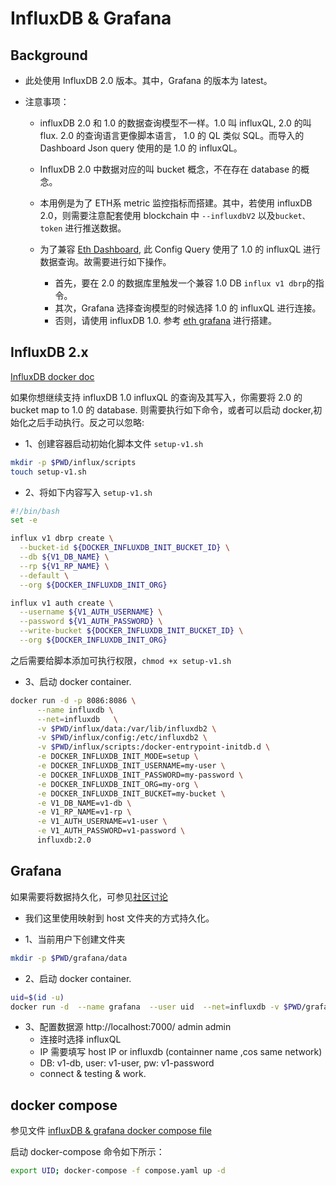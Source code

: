# InfluxDB & Grafana

## Background 

- 此处使用 InfluxDB 2.0 版本。其中，Grafana 的版本为 latest。
  
- 注意事项：
  - influxDB 2.0 和 1.0 的数据查询模型不一样。1.0 叫 influxQL, 2.0 的叫 flux. 2.0 的查询语言更像脚本语言， 1.0 的 QL 类似 SQL。而导入的 Dashboard Json query 使用的是 1.0 的 influxQL。
  - InfluxDB 2.0 中数据对应的叫 bucket 概念，不在存在 database 的概念。  

  - 本用例是为了 ETH系 metric 监控指标而搭建。其中，若使用 influxDB 2.0，则需要注意配套使用 blockchain 中 `--influxdbV2` 以及`bucket、token` 进行推送数据。

  - 为了兼容 [Eth Dashboard](https://grafana.com/grafana/dashboards/13877), 此 Config Query 使用了 1.0 的 influxQL 进行数据查询。故需要进行如下操作。
    - 首先，要在 2.0 的数据库里触发一个兼容 1.0 DB `influx v1 dbrp`的指令。
    - 其次，Grafana 选择查询模型的时候选择 1.0 的 influxQL 进行连接。
    - 否则，请使用 influxDB 1.0. 参考 [eth grafana](https://ethereum.org/en/developers/tutorials/monitoring-geth-with-influxdb-and-grafana/) 进行搭建。


## InfluxDB 2.x

[InfluxDB docker doc](https://hub.docker.com/_/influxdb)

如果你想继续支持 influxDB 1.0 influxQL 的查询及其写入，你需要将 2.0 的 bucket map to 1.0 的 database. 则需要执行如下命令，或者可以启动 docker,初始化之后手动执行。反之可以忽略:

- 1、创建容器启动初始化脚本文件 `setup-v1.sh`

```sh
mkdir -p $PWD/influx/scripts
touch setup-v1.sh
```
- 2、将如下内容写入 `setup-v1.sh`
```sh
#!/bin/bash
set -e

influx v1 dbrp create \
  --bucket-id ${DOCKER_INFLUXDB_INIT_BUCKET_ID} \
  --db ${V1_DB_NAME} \
  --rp ${V1_RP_NAME} \
  --default \
  --org ${DOCKER_INFLUXDB_INIT_ORG}

influx v1 auth create \
  --username ${V1_AUTH_USERNAME} \
  --password ${V1_AUTH_PASSWORD} \
  --write-bucket ${DOCKER_INFLUXDB_INIT_BUCKET_ID} \
  --org ${DOCKER_INFLUXDB_INIT_ORG}
```
之后需要给脚本添加可执行权限，`chmod +x setup-v1.sh`

- 3、启动 docker container.

```sh
docker run -d -p 8086:8086 \
      --name influxdb \
      --net=influxdb   \
      -v $PWD/influx/data:/var/lib/influxdb2 \
      -v $PWD/influx/config:/etc/influxdb2 \
      -v $PWD/influx/scripts:/docker-entrypoint-initdb.d \
      -e DOCKER_INFLUXDB_INIT_MODE=setup \
      -e DOCKER_INFLUXDB_INIT_USERNAME=my-user \
      -e DOCKER_INFLUXDB_INIT_PASSWORD=my-password \
      -e DOCKER_INFLUXDB_INIT_ORG=my-org \
      -e DOCKER_INFLUXDB_INIT_BUCKET=my-bucket \
      -e V1_DB_NAME=v1-db \
      -e V1_RP_NAME=v1-rp \
      -e V1_AUTH_USERNAME=v1-user \
      -e V1_AUTH_PASSWORD=v1-password \
      influxdb:2.0
```

## Grafana

如果需要将数据持久化，可参见[社区讨论](https://community.grafana.com/t/new-docker-install-with-persistent-storage-permission-problem/10896/5)

- 我们这里使用映射到 host 文件夹的方式持久化。

- 1、当前用户下创建文件夹 

```sh
mkdir -p $PWD/grafana/data
```

- 2、启动 docker container.

```sh
uid=$(id -u)
docker run -d  --name grafana  --user uid  --net=influxdb -v $PWD/grafana/data:/var/lib/grafana  -p 7000:3000 grafana/grafana
```
- 3、配置数据源 http://localhost:7000/ admin admin
    - 连接时选择 influxQL
    - IP 需要填写 host IP or influxdb 
      (containner name ,cos same network)
    - DB: v1-db, user: v1-user, pw: v1-password
    - connect & testing & work.


## docker compose 

参见文件 [influxDB & grafana docker compose file](./influxdb-grafana.yaml)

启动 docker-compose 命令如下所示：

```sh
export UID; docker-compose -f compose.yaml up -d
```


